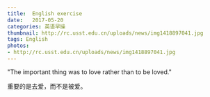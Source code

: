```yaml
---
title:  English exercise
date:   2017-05-20
categories: 英语早操
thumbnail: http://rc.usst.edu.cn/uploads/news/img1418897041.jpg
tags: English
photos:
- http://rc.usst.edu.cn/uploads/news/img1418897041.jpg
---
```


"The important thing was to love rather than to be loved."
<p>重要的是去爱，而不是被爱。</p>

